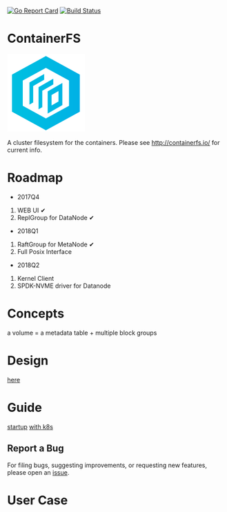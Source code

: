 [![Go Report Card](https://goreportcard.com/badge/github.com/tiglabs/containerfs)](https://goreportcard.com/report/github.com/tiglabs/containerfs)
[![Build Status](https://travis-ci.org/tiglabs/containerfs.svg?branch=master)](https://travis-ci.org/tiglabs/containerfs)
# ContainerFS
![image](doc/logo.png) 

A cluster filesystem for the containers. Please see http://containerfs.io/ for current info.

# Roadmap
* 2017Q4  
1. WEB UI ✔
2. ReplGroup for DataNode  ✔
 
* 2018Q1
1. RaftGroup for MetaNode  ✔
2. Full Posix Interface 

* 2018Q2
1. Kernel Client
2. SPDK-NVME driver for Datanode

# Concepts

a volume = a metadata table + multiple block groups

# Design

[here](doc/design.md)

# Guide

[startup](doc/guide.md)
[with k8s](doc/k8sCfsPlugin.md)

## Report a Bug

For filing bugs, suggesting improvements, or requesting new features, please open an [issue](https://github.com/tiglabs/containerfs/issues).

# User Case
